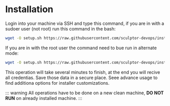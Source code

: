 # Installation

Login into your machine via SSH and type this command, if you are in with a sudoer user (not root) run this command in the bash:

``` bash
wget -O setup.sh https://raw.githubusercontent.com/sculptor-devops/installer/master/bin/setup.sh | sudo setup.sh
```

If you are in with the root user the command need to bue run in alternate mode:

``` bash
wget -O setup.sh https://raw.githubusercontent.com/sculptor-devops/installer/master/bin/setup.sh | setup.sh
```

This operation will take several minutes to finish, at the end you will recive all credentias. Save those data in a secure place. Seee advance usage to find additiona options for installer customizations.

::: warning
All operations have to be done on a new clean machine, **DO NOT RUN** on already installed machine.
:::

